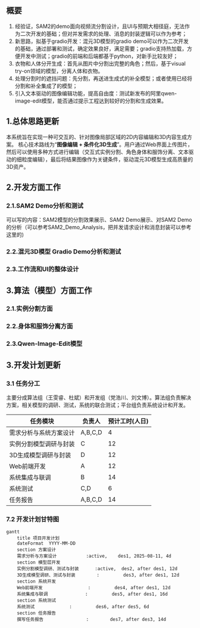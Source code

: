 ## 概要
1. 经验证，SAM2的demo面向视频流分割设计，且UI与预期大相径庭，无法作为二次开发的基础；但对并发需求的处理、消息的封装逻辑可以作为参考；
2. 新思路，拟基于gradio开发：混元3D模型的gradio demo可以作为二次开发的基础，通过部署和测试，确定效果良好，满足需要；gradio支持热加载，方便开发中测试；gradio的前端和后端都基于python，对新手比较友好；
3. 衣物和人体分开生成：首先从图片中分割出完整的角色；然后，基于visual try-on领域的模型，分离人体和衣物。
4. 处理分割时的遮挡问题：先分割，再送进生成式的补全模型；或者使用已经将分割和补全集成了的模型；
5. 引入文本驱动的图像编辑功能，提高自由度：测试新发布的阿里qwen-image-edit模型，能否通过提示工程达到较好的分割和生成效果。
## 1.总体思路更新
本系统旨在实现一种可交互的、针对图像局部区域的2D内容编辑和3D内容生成方案。
核心技术路线为“**图像编辑 + 条件化3D生成**”。用户通过Web界面上传图片，然后可以使用多种方式进行编辑（交互式实例分割、角色身体和服饰分离、文本驱动的细粒度编辑），最后将结果图像作为关键条件，驱动混元3D模型生成高质量的3D资产。
## 2.开发方面工作
### 2.1.SAM2 Demo分析和测试
可以写的内容：SAM2模型的分割效果展示、SAM2 Demo展示、对SAM2 Demo的分析（可以参考SAM2_Demo_Analysis，把并发请求设计和消息封装可以参考这里的)
### 2.2.混元3D模型 Gradio Demo分析和测试
### 2.3.工作流和UI的整体设计

## 3.算法（模型）方面工作
### 2.1.实例分割方面
### 2.2.身体和服饰分离方面
### 2.3.Qwen-Image-Edit模型
## 3.开发计划更新
### 3.1 任务分工
主要分成算法组（王雯睿、杜斌）和开发组（党浩川、刘文博）。算法组负责解决方案，相关模型的调研、测试，系统的联合测试；平台组负责系统设计和开发。

| 任务模块        | 负责人     | 预计工时(人日) |
| ----------- | ------- | -------- |
| 需求分析与系统方案设计 | A,B,C,D | 4        |
| 实例分割模型调研与封装 | C       | 12       |
| 3D生成模型调研与封装 | D       | 12       |
| Web前端开发     | A       | 12       |
| 系统集成与联调     | B       | 14       |
| 系统测试        | C,D     | 6        |
| 任务报告        | A,B,C,D | 14       |

### 7.2 开发计划甘特图
```mermaid
gantt
    title 项目开发计划
    dateFormat  YYYY-MM-DD
    section 方案设计
    需求分析与方案设计           :active,    des1, 2025-08-11, 4d
    section 模型层开发
    实例分割模型调研、测试与封装      :active,  des2, after des1, 12d
    3D生成模型调研、测试与封装        :         des3, after des1, 12d
    section 系统开发
    Web前端开发                 :         des4, after des1, 12d
    系统集成与联调              :         des5, after des1, 16d
    section 系统测试
    系统测试             :         des6, after des5, 6d
    section 任务报告
    撰写任务报告                :        des7, after des3, 14d
```
